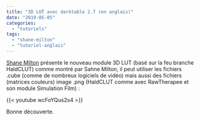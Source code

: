 ```yaml
---
title: "3D LUT avec darktable 2.7 (en anglais)"
date: "2019-05-05"
categories: 
  - "tutoriels"
tags: 
  - "shane-milton"
  - "tutoriel-anglais"
---
```


[Shane Milton](https://www.youtube.com/channel/UC9Xdl6CglNwxCZqvwKuE9TA) présente le nouveau module 3D LUT (basé sur la feu branche HaldCLUT) comme montré par Sahne Milton, il peut utiliser les fichiers .cube (comme de nombreux logiciels de vidéo) mais aussi des fichiers (matrices couleurs) image .png (HaldCLUT comme avec RawTherapee et son module Simulation Film) : 

{{< youtube wcFoYQus2s4 >}}

Bonne découverte.

